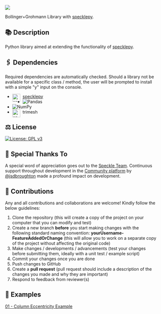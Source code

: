 <img src="https://1.bp.blogspot.com/-RrcxkaI7Os0/T3mMqn0ksXI/AAAAAAAABSE/oxogNNNudjw/s1600/BP.jpg" style="padding-right:5px;">

Bollinger+Grohmann Library with [specklepy](https://github.com/specklesystems/specklepy).

## 📚 Description
Python library aimed at extending the functionality of [specklepy](https://github.com/specklesystems/specklepy).

## 🖇 Dependencies
Required dependencies are automatically checked. Should a library not be available for a specific class / method, the user will be prompted to install with a simple "y" input on the console. 
* <img align="left" alt="specklepy" width="26px" src="https://speckle.systems/content/images/2022/06/logo-blue-2.png" style="padding-right:5px;">[specklepy](https://github.com/specklesystems/specklepy)
* ![Pandas](https://img.shields.io/badge/pandas-%23150458.svg?style=for-the-badge&logo=pandas&logoColor=white)
* ![NumPy](https://img.shields.io/badge/numpy-%23013243.svg?style=for-the-badge&logo=numpy&logoColor=white)
* <img align="left" alt="specklepy" width="26px" src="https://user-images.githubusercontent.com/1403074/50364429-c135c980-0524-11e9-8128-bdefe1ea8de8.png" style="padding-right:5px;">trimesh

## ⚖ License
[![License: GPL v3](https://img.shields.io/badge/License-GPLv3-blue.svg)](https://www.gnu.org/licenses/gpl-3.0)

## 🙌 Special Thanks To
A special word of appreciation goes out to the [Speckle Team](https://speckle.systems/). Continuous support throughout development in the [Community platform](https://speckle.community/) by [@jsdbroughton](https://github.com/jsdbroughton) made a profound impact on development.

## 🚀 Contributions
Any and all contributions and collaborations are welcome! Kindly follow the below guidelines:
1. Clone the repository (this will create a copy of the project on your computer that you can modify and test)
2. Create a new branch **before** you start making changes with the following standard naming convention: **yourUsername-FeatureAddedOrChange** (this will allow you to work on a separate copy of the project without affecting the original code)
3. Make changes / developments / advancements (test your changes before submitting them, ideally with a unit test / example script)
4. Commit your changes once you are done
5. Push changes to GitHub
6. Create a **pull request** (pull request should include a description of the changes you made and why they are important)
7. Respond to feedback from reviewer(s)

## 💭 Examples
[01 - Column Eccentricity Example](https://github.com/BollingerGrohmann/SPKL-BG-SpecklePY-LIB/wiki/01-Column-Eccentricity-Example)
